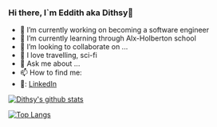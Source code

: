 ### Hi there, I`m Eddith aka Dithsy👋

- 🔭 I’m currently working on becoming a software engineer
- 🌱 I’m currently learning through Alx-Holberton school
- 👯 I’m looking to collaborate on ...
- 🧡 I love travelling, sci-fi 
- 💬 Ask me about ...
- 📫 How to find me:
-    🏢: [LinkedIn](https://www.linkedin.com/in/edith-agoroh-085373b9)


[![Dithsy's github stats](https://github-readme-stats.vercel.app/api?username=Dithsy&count_private=true&show_icons=true&theme=radical&hide_rank=false)](https://github.com/Dithsy/github-readme-stats)


[![Top Langs](https://github-readme-stats.vercel.app/api/top-langs/?username=Dithsy)](https://github.com/Dithsy/github-readme-stats)
